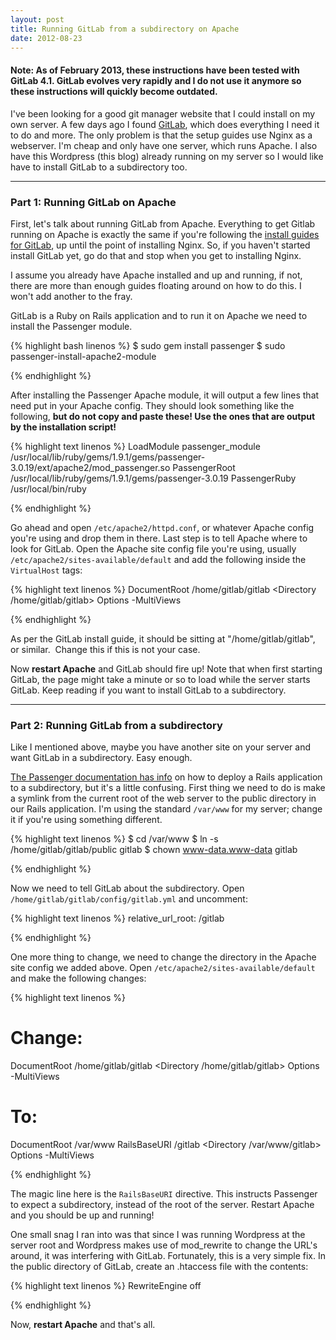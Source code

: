 ```yaml
---
layout: post
title: Running GitLab from a subdirectory on Apache
date: 2012-08-23
---
```

<h4><strong>Note: As of February 2013, these instructions have been tested with GitLab 4.1. GitLab evolves very rapidly and I do not use it anymore so these instructions will quickly become outdated.</strong></h4>

I've been looking for a good git manager website that I could install on my own server. A few days ago I found <a href="https://github.com/gitlabhq">GitLab</a>, which does everything I need it to do and more. The only problem is that the setup guides use Nginx as a webserver. I'm cheap and only have one server, which runs Apache. I also have this Wordpress (this blog) already running on my server so I would like have to install GitLab to a subdirectory too.

<hr />

<h3>Part 1: Running GitLab on Apache</h3>

First, let's talk about running GitLab from Apache. Everything to get Gitlab running on Apache is exactly the same if you're following the <a href="https://github.com/gitlabhq/gitlabhq/blob/master/doc/install/installation.md">install guides for GitLab</a>, up until the point of installing Nginx. So, if you haven't started install GitLab yet, go do that and stop when you get to installing Nginx.

I assume you already have Apache installed and up and running, if not, there are more than enough guides floating around on how to do this. I won't add another to the fray.

GitLab is a Ruby on Rails application and to run it on Apache we need to install the Passenger module.

{% highlight bash linenos %}
$ sudo gem install passenger
$ sudo passenger-install-apache2-module

{% endhighlight %}


<!--more-->
After installing the Passenger Apache module, it will output a few lines that need put in your Apache config. They should look something like the following, <strong>but do not copy and paste these! Use the ones that are output by the installation script!</strong>


{% highlight text linenos %}
LoadModule passenger_module /usr/local/lib/ruby/gems/1.9.1/gems/passenger-3.0.19/ext/apache2/mod_passenger.so
PassengerRoot /usr/local/lib/ruby/gems/1.9.1/gems/passenger-3.0.19
PassengerRuby /usr/local/bin/ruby

{% endhighlight %}


Go ahead and open <code>/etc/apache2/httpd.conf</code>, or whatever Apache config you're using and drop them in there.
Last step is to tell Apache where to look for GitLab. Open the Apache site config file you're using, usually <code>/etc/apache2/sites-available/default</code> and add the following inside the <code>VirtualHost</code> tags:

{% highlight text linenos %}
DocumentRoot /home/gitlab/gitlab
<Directory /home/gitlab/gitlab>
    Options -MultiViews
</Directory>

{% endhighlight %}

As per the GitLab install guide, it should be sitting at "/home/gitlab/gitlab", or similar.  Change this if this is not your case.
<p class="brush:plain">Now <strong>restart Apache</strong> and GitLab should fire up! Note that when first starting GitLab, the page might take a minute or so to load while the server starts GitLab. Keep reading if you want to install GitLab to a subdirectory.

<hr />

<h3>Part 2: Running GitLab from a subdirectory</h3>

Like I mentioned above, maybe you have another site on your server and want GitLab in a subdirectory. Easy enough.

<a href="http://www.modrails.com/documentation/Users%20guide%20Apache.html#deploying_rails_to_sub_uri">The Passenger documentation has info</a> on how to deploy a Rails application to a subdirectory, but it's a little confusing. First thing we need to do is make a symlink from the current root of the web server to the public directory in our Rails application. I'm using the standard <code>/var/www</code> for my server; change it if you're using something different.

{% highlight text linenos %}
$ cd /var/www
$ ln -s /home/gitlab/gitlab/public gitlab
$ chown www-data.www-data gitlab

{% endhighlight %}

Now we need to tell GitLab about the subdirectory. Open <code>/home/gitlab/gitlab/config/gitlab.yml</code> and uncomment:

{% highlight text linenos %}
relative_url_root: /gitlab

{% endhighlight %}

One more thing to change, we need to change the directory in the Apache site config we added above. Open <code>/etc/apache2/sites-available/default</code> and make the following changes:


{% highlight text linenos %}
# Change:
DocumentRoot /home/gitlab/gitlab
<Directory /home/gitlab/gitlab>
    Options -MultiViews
</Directory>

# To:
DocumentRoot /var/www
RailsBaseURI /gitlab
<Directory /var/www/gitlab>
    Options -MultiViews
</Directory>

{% endhighlight %}

The magic line here is the <code>RailsBaseURI</code> directive. This instructs Passenger to expect a subdirectory, instead of the root of the server. Restart Apache and you should be up and running!
<p class="brush:plain">One small snag I ran into was that since I was running Wordpress at the server root and Wordpress makes use of mod_rewrite to change the URL's around, it was interfering with GitLab. Fortunately, this is a very simple fix. In the public directory of GitLab, create an .htaccess file with the contents:

{% highlight text linenos %}
RewriteEngine off

{% endhighlight %}

Now, <strong>restart Apache</strong> and that's all.
